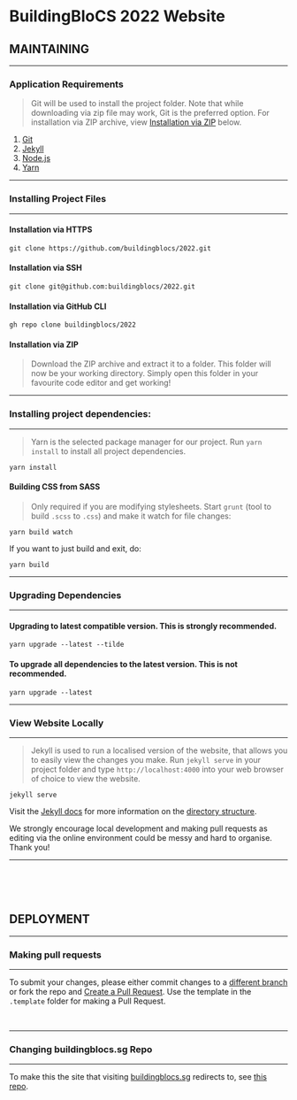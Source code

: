 
# BuildingBloCS 2022 Website

## **MAINTAINING**

---

### **Application Requirements**


> Git will be used to install the project folder. Note that while downloading via zip file may work, Git is the preferred option. For installation via ZIP archive, view [Installation via ZIP](#installation-via-zip) below.

1. [Git](https://git-scm.com/downloads)
2. [Jekyll](https://jekyllrb.com/docs/installation/)
3. [Node.js](https://nodejs.org/)
4. [Yarn](https://yarnpkg.com/)

---

### **Installing Project Files**

---

#### Installation via HTTPS

```
git clone https://github.com/buildingblocs/2022.git
```

#### Installation via SSH

```
git clone git@github.com:buildingblocs/2022.git
```

#### Installation via GitHub CLI

```
gh repo clone buildingblocs/2022
```

#### Installation via ZIP

> Download the ZIP archive and extract it to a folder. This folder will now be your working directory. Simply open this folder in your favourite code editor and get working!

---

### **Installing project dependencies:**

---

> Yarn is the selected package manager for our project. Run `yarn install` to install all project dependencies. 


```
yarn install
```

#### Building CSS from SASS

> Only required if you are modifying stylesheets. Start `grunt` (tool to build `.scss` to `.css`) and make it watch for file changes:

```
yarn build watch
```

If you want to just build and exit, do:

```
yarn build
```
---

### **Upgrading Dependencies**

---

#### Upgrading to latest compatible version. **This is strongly recommended.**

```
yarn upgrade --latest --tilde
```

#### To upgrade all dependencies to the latest version. **This is not recommended.**

```
yarn upgrade --latest
```

---

### **View Website Locally**

---

> Jekyll is used to run a localised version of the website, that allows you to easily view the changes you make. Run `jekyll serve` in your project folder and type `http://localhost:4000` into your web browser of choice to view the website.

```
jekyll serve
```

Visit the [Jekyll docs](https://jekyllrb.com/docs/) for more information on the [directory structure](https://jekyllrb.com/docs/structure/).

We strongly encourage local development and making pull requests as editing via the online environment could be messy and hard to organise. Thank you!

---

</br></br></br>

## **DEPLOYMENT**

---

### **Making pull requests**

---

To submit your changes, please either commit changes to a [different branch](https://docs.github.com/en/pull-requests/collaborating-with-pull-requests/proposing-changes-to-your-work-with-pull-requests/creating-and-deleting-branches-within-your-repository) or fork the repo and [Create a Pull Request](https://docs.github.com/en/pull-requests/collaborating-with-pull-requests/proposing-changes-to-your-work-with-pull-requests/creating-a-pull-request). Use the template in the `.template` folder for making a Pull Request. 

</br>

---

### **Changing buildingblocs.sg Repo**

---

To make this the site that visiting [buildingblocs.sg](https://buildingblocs.sg) redirects to, see [this repo](https://github.com/buildingblocs/buildingblocs.github.io).